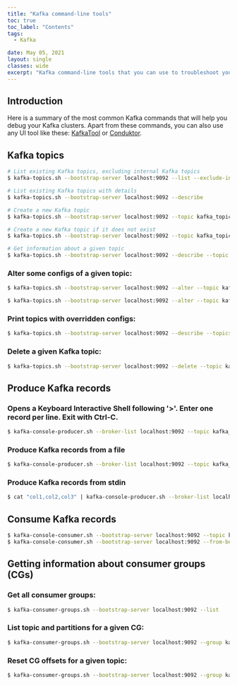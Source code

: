 ```yaml
---
title: "Kafka command-line tools"
toc: true
toc_label: "Contents"
tags:
  - Kafka

date: May 05, 2021
layout: single
classes: wide
excerpt: "Kafka command-line tools that you can use to troubleshoot your Kafka clusters."
---
```


## Introduction
Here is a summary of the most common Kafka commands that will help you debug your Kafka clusters. Apart from these commands, you can also use any UI tool like these: [KafkaTool](https://www.kafkatool.com/) or [Conduktor](https://www.conduktor.io/).

## Kafka topics
```bash
# List existing Kafka topics, excluding internal Kafka topics
$ kafka-topics.sh --bootstrap-server localhost:9092 --list --exclude-internal

# List existing Kafka topics with details
$ kafka-topics.sh --bootstrap-server localhost:9092 --describe

# Create a new Kafka topic
$ kafka-topics.sh --bootstrap-server localhost:9092 --topic kafka_topicX --create --replication-factor 3 --partitions 6

# Create a new Kafka topic if it does not exist
$ kafka-topics.sh --bootstrap-server localhost:9092 --topic kafka_topicX --create --replication-factor 3 --partitions 6 --if-not-exists

# Get information about a given topic
$ kafka-topics.sh --bootstrap-server localhost:9092 --describe --topic kafka_topicX
```

### Alter some configs of a given topic:
```bash
$ kafka-topics.sh --bootstrap-server localhost:9092 --alter --topic kafka_topicX --config retention.ms=7200000

$ kafka-topics.sh --bootstrap-server localhost:9092 --alter --topic kafka_topicX --partitions 5
```

### Print topics with overridden configs:
```bash
$ kafka-topics.sh --bootstrap-server localhost:9092 --describe --topics-with-overrides
```

### Delete a given Kafka topic:
```bash
$ kafka-topics.sh --bootstrap-server localhost:9092 --delete --topic kafka_topicX
```

## Produce Kafka records
### Opens a Keyboard Interactive Shell following '>'. Enter one record per line. Exit with Ctrl-C.
```bash
$ kafka-console-producer.sh --broker-list localhost:9092 --topic kafka_topicX
```

### Produce Kafka records from a file
```bash
$ kafka-console-producer.sh --broker-list localhost:9092 --topic kafka_topicX < topic-input.txt
```

### Produce Kafka records from stdin
```bash
$ cat "col1,col2,col3" | kafka-console-producer.sh --broker-list localhost:9092 --topic kafka_topicX
```

## Consume Kafka records
```bash
$ kafka-console-consumer.sh --bootstrap-server localhost:9092 --topic kafka_topicX
$ kafka-console-consumer.sh --bootstrap-server localhost:9092 --from-beginning --topic kafka_topicX
```

## Getting information about consumer groups (CGs)
### Get all consumer groups:
```bash
$ kafka-consumer-groups.sh --bootstrap-server localhost:9092 --list
```

### List topic and partitions for a given CG:
```bash
$ kafka-consumer-groups.sh --bootstrap-server localhost:9092 --group kafka_cgX --describe
```

### Reset CG offsets for a given topic:
```bash
$ kafka-consumer-groups.sh --bootstrap-server localhost:9092 --group kafka_cgX --topic kafka_topicX --reset-offsets --to-earliest
```